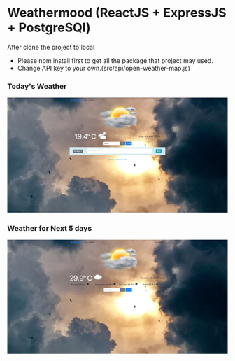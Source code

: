 # Weathermood (ReactJS + ExpressJS + PostgreSQl)

After clone the project to local
- Please npm install first to get all the package that project may used.
- Change API key to your own.(src/api/open-weather-map.js)

### Today's Weather
![snapshot](README_img/Today.png)

### Weather for Next 5 days
![snapshot](README_img/Forecast.png)